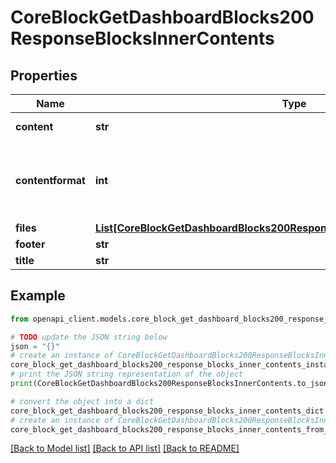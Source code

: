 # CoreBlockGetDashboardBlocks200ResponseBlocksInnerContents


## Properties

Name | Type | Description | Notes
------------ | ------------- | ------------- | -------------
**content** | **str** | Block contents. | 
**contentformat** | **int** | content format (1 &#x3D; HTML, 0 &#x3D; MOODLE, 2 &#x3D; PLAIN, or 4 &#x3D; MARKDOWN) | 
**files** | [**List[CoreBlockGetDashboardBlocks200ResponseBlocksInnerContentsFilesInner]**](CoreBlockGetDashboardBlocks200ResponseBlocksInnerContentsFilesInner.md) |  | 
**footer** | **str** | Block footer. | 
**title** | **str** | Block title. | 

## Example

```python
from openapi_client.models.core_block_get_dashboard_blocks200_response_blocks_inner_contents import CoreBlockGetDashboardBlocks200ResponseBlocksInnerContents

# TODO update the JSON string below
json = "{}"
# create an instance of CoreBlockGetDashboardBlocks200ResponseBlocksInnerContents from a JSON string
core_block_get_dashboard_blocks200_response_blocks_inner_contents_instance = CoreBlockGetDashboardBlocks200ResponseBlocksInnerContents.from_json(json)
# print the JSON string representation of the object
print(CoreBlockGetDashboardBlocks200ResponseBlocksInnerContents.to_json())

# convert the object into a dict
core_block_get_dashboard_blocks200_response_blocks_inner_contents_dict = core_block_get_dashboard_blocks200_response_blocks_inner_contents_instance.to_dict()
# create an instance of CoreBlockGetDashboardBlocks200ResponseBlocksInnerContents from a dict
core_block_get_dashboard_blocks200_response_blocks_inner_contents_from_dict = CoreBlockGetDashboardBlocks200ResponseBlocksInnerContents.from_dict(core_block_get_dashboard_blocks200_response_blocks_inner_contents_dict)
```
[[Back to Model list]](../README.md#documentation-for-models) [[Back to API list]](../README.md#documentation-for-api-endpoints) [[Back to README]](../README.md)


